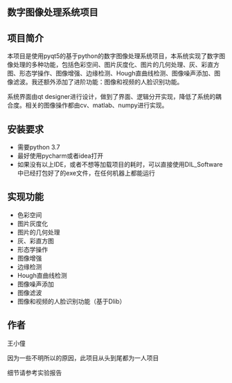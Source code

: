 ## 数字图像处理系统项目



## 项目简介

本项目是使用pyqt5的基于python的数字图像处理系统项目，本系统实现了数字图像处理的多种功能，包括色彩空间、图片灰度化、图片的几何处理、灰、彩直方图、形态学操作、图像增强、边缘检测、Hough直曲线检测、图像噪声添加、图像滤波。我还额外添加了进阶功能：图像和视频的人脸识别功能。

系统界面由qt designer进行设计，做到了界面、逻辑分开实现，降低了系统的耦合度。相关的图像操作都由cv、matlab、numpy进行实现。



## 安装要求

- 需要python 3.7
- 最好使用pycharm或者idea打开
- 如果没有以上IDE，或者不想等加载项目的耗时，可以直接使用DIL_Software中已经打包好了的exe文件，在任何机器上都能运行

## 实现功能

- 色彩空间
- 图片灰度化
- 图片的几何处理
- 灰、彩直方图
- 形态学操作
- 图像增强
- 边缘检测
- Hough直曲线检测
- 图像噪声添加
- 图像滤波
- 图像和视频的人脸识别功能（基于Dlib）



## 作者

王小僮

因为一些不明所以的原因，此项目从头到尾都为一人项目

细节请参考实验报告



